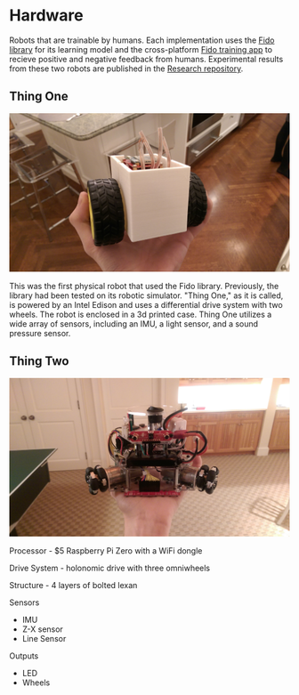 # Hardware

Robots that are trainable by humans. Each implementation uses the [Fido library](https://github.com/FidoProject/Fido) for its learning model and the cross-platform [Fido training app](https://github.com/FidoProject/TrainingApp) to recieve positive and negative feedback from humans. Experimental results from these two robots are published in the [Research repository](https://github.com/FidoProject/Research).

## Thing One

![Thing One](https://raw.githubusercontent.com/FidoProject/Hardware/master/ThingOne/Multimedia/Prototype.jpg "Thing One")

This was the first physical robot that used the Fido library. Previously, the library had been tested on its robotic simulator. "Thing One," as it is called, is powered by an Intel Edison and uses a differential drive system with two wheels. The robot is enclosed in a 3d printed case. Thing One utilizes a wide array of sensors, including an IMU, a light sensor, and a sound pressure sensor.

## Thing Two

![Thing Two](https://github.com/FidoProject/Hardware/blob/master/ThingTwo/Multimedia/ThingTwo.jpg)

Processor - $5 Raspberry Pi Zero with a WiFi dongle

Drive System - holonomic drive with three omniwheels

Structure - 4 layers of bolted lexan

Sensors
- IMU
- Z-X sensor
- Line Sensor

Outputs
- LED
- Wheels
